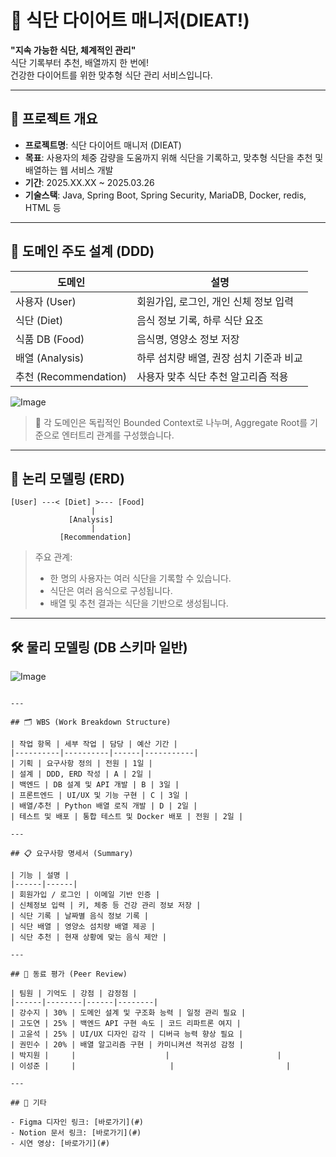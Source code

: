 # 🥗 식단 다이어트 매니저(DIEAT!)

**"지속 가능한 식단, 체계적인 관리"**  
식단 기록부터 추천, 배열까지 한 번에!  
건강한 다이어트를 위한 맞추형 식단 관리 서비스입니다.

---

## 📌 프로젝트 개요

- **프로젝트명**: 식단 다이어트 매니저 (DIEAT)
- **목표**: 사용자의 체중 감량을 도움까지 위해 식단을 기록하고, 맞추형 식단을 추천 및 배열하는 웹 서비스 개발
- **기간**: 2025.XX.XX ~ 2025.03.26
- **기술스택**: Java, Spring Boot, Spring Security, MariaDB, Docker, redis, HTML 등

---

## 🧱 도메인 주도 설계 (DDD)

| 도메인 | 설명 |
|--------|------|
| 사용자 (User) | 회원가입, 로그인, 개인 신체 정보 입력 |
| 식단 (Diet) | 음식 정보 기록, 하루 식단 요조 |
| 식품 DB (Food) | 음식명, 영양소 정보 저장 |
| 배열 (Analysis) | 하루 섬치량 배열, 권장 섬치 기준과 비교 |
| 추천 (Recommendation) | 사용자 맞추 식단 추천 알고리즘 적용 |


![Image](https://github.com/user-attachments/assets/47ca0dda-cf9b-46e4-8ac7-c08e98b87c28)
> 📌 각 도메인은 독립적인 Bounded Context로 나누며, Aggregate Root를 기준으로 엔터트리 관계를 구성했습니다.

---

## 🧠 논리 모델링 (ERD)

```
[User] ---< [Diet] >--- [Food]
                  |
             [Analysis]
                  |
           [Recommendation]
```

> 주요 관계:
> - 한 명의 사용자는 여러 식단을 기록할 수 있습니다.
> - 식단은 여러 음식으로 구성됩니다.
> - 배열 및 추천 결과는 식단을 기반으로 생성됩니다.

---

## 🛠️ 물리 모델링 (DB 스키마 일반)
![Image](https://github.com/user-attachments/assets/89991876-9469-46eb-9d3c-1264ac2b9999)

```

---

## 🗂️ WBS (Work Breakdown Structure)

| 작업 항목 | 세부 작업 | 담당 | 예산 기간 |
|----------|----------|------|-----------|
| 기획 | 요구사항 정의 | 전원 | 1일 |
| 설계 | DDD, ERD 작성 | A | 2일 |
| 백엔드 | DB 설계 및 API 개발 | B | 3일 |
| 프론트엔드 | UI/UX 및 기능 구현 | C | 3일 |
| 배열/추천 | Python 배열 로직 개발 | D | 2일 |
| 테스트 및 배포 | 통합 테스트 및 Docker 배포 | 전원 | 2일 |

---

## 📋 요구사항 명세서 (Summary)

| 기능 | 설명 |
|------|------|
| 회원가입 / 로그인 | 이메일 기반 인증 |
| 신체정보 입력 | 키, 체중 등 건강 관리 정보 저장 |
| 식단 기록 | 날짜별 음식 정보 기록 |
| 식단 배열 | 영양소 섬치량 배열 제공 |
| 식단 추천 | 현재 상황에 맞는 음식 제안 |

---

## 🤝 동료 평가 (Peer Review)

| 팀원 | 기억도 | 강점 | 감정점 |
|------|--------|------|--------|
| 강수지 | 30% | 도메인 설계 및 구조화 능력 | 일정 관리 필요 |
| 고도연 | 25% | 백엔드 API 구현 속도 | 코드 리파트론 여지 |
| 고윤석 | 25% | UI/UX 디자인 감각 | 디버극 능력 향상 필요 |
| 권민수 | 20% | 배열 알고리즘 구현 | 카미니켜션 적귀성 감정 |
| 박지원 |     |                    |                        |
| 이성준 |     |                     |                         |

---

## 📒 기타

- Figma 디자인 링크: [바로가기](#)
- Notion 문서 링크: [바로가기](#)
- 시연 영상: [바로가기](#)


